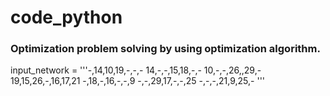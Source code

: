 # code_python
### Optimization problem solving by using optimization algorithm.


 input_network = '''-,14,10,19,-,-,-
    14,-,-,15,18,-,-
    10,-,-,26,,29,-
    19,15,26,-,16,17,21
    -,18,-,16,-,-,9
    -,-,29,17,-,-,25
    -,-,-,21,9,25,-
  '''
